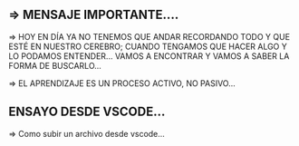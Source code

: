 ## => MENSAJE IMPORTANTE....

=> HOY EN DÍA YA NO TENEMOS QUE ANDAR RECORDANDO TODO Y QUE ESTÉ EN NUESTRO CEREBRO; CUANDO TENGAMOS QUE HACER ALGO Y LO PODAMOS ENTENDER... VAMOS A ENCONTRAR Y VAMOS A SABER LA FORMA DE BUSCARLO...

=> EL APRENDIZAJE ES UN PROCESO ACTIVO, NO PASIVO...

## ENSAYO DESDE VSCODE...

=> Como subir un archivo desde vscode...